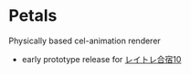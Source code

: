 # Petals

Physically based cel-animation renderer

* early prototype release for [レイトレ合宿10](https://sites.google.com/view/rtcamp10)
